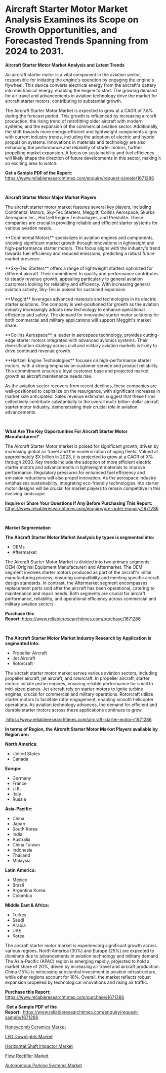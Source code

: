<p><h1>Aircraft Starter Motor Market Analysis Examines its Scope on Growth Opportunities, and Forecasted Trends Spanning from 2024 to 2031.</h1></p><p><strong>Aircraft Starter Motor Market Analysis and Latest Trends</strong></p>
<p><p>An aircraft starter motor is a vital component in the aviation sector, responsible for initiating the engine's operation by engaging the engine's flywheel. This device converts electrical energy from the aircraft's battery into mechanical energy, enabling the engine to start. The growing demand for air travel and advancements in aviation technology drive the market for aircraft starter motors, contributing to substantial growth.</p><p>The Aircraft Starter Motor Market is expected to grow at a CAGR of 7.8% during the forecast period. This growth is influenced by increasing aircraft production, the rising trend of retrofitting older aircraft with modern systems, and the expansion of the commercial aviation sector. Additionally, the shift towards more energy-efficient and lightweight components aligns with current industry trends, including the adoption of electric and hybrid propulsion systems. Innovations in materials and technology are also enhancing the performance and reliability of starter motors, further propelling market expansion. A focus on sustainability and fuel efficiency will likely shape the direction of future developments in this sector, making it an exciting area to watch.</p></p>
<p><strong>Get a Sample PDF of the Report:&nbsp;</strong> <a href="https://www.reliableresearchtimes.com/enquiry/request-sample/1671286?utm_campaign=1425&utm_medium=2&utm_source=Github&utm_content=ia&utm_term=10102024&utm_id=aircraft-starter-motor">https://www.reliableresearchtimes.com/enquiry/request-sample/1671286</a></p>
<p>&nbsp;</p>
<p><strong>Aircraft Starter Motor Major Market Players</strong></p>
<p><p>The aircraft starter motor market features several key players, including Continental Motors, Sky-Tec Starters, Meggitt, Collins Aerospace, Skurka Aerospace Inc., Hartzell Engine Technologies, and Prestolite. These companies are crucial in providing reliable and efficient starter systems for various aviation needs.</p><p>**Continental Motors** specializes in aviation engines and components, showing significant market growth through innovations in lightweight and high-performance starter motors. This focus aligns with the industry's trend towards fuel efficiency and reduced emissions, predicting a robust future market presence.</p><p>**Sky-Tec Starters** offers a range of lightweight starters optimized for different aircraft. Their commitment to quality and performance contributes to steady revenue growth, appealing particularly to general aviation customers looking for reliability and efficiency. With increasing general aviation activity, Sky-Tec is poised for sustained expansion.</p><p>**Meggitt** leverages advanced materials and technologies in its electric starter solutions. The company is well-positioned for growth as the aviation industry increasingly adopts new technology to enhance operational efficiency and safety. The demand for innovative starter motor solutions for both commercial and military applications will support Meggitt's market share.</p><p>**Collins Aerospace**, a leader in aerospace technology, provides cutting-edge starter motors integrated with advanced avionics systems. Their diversification strategy across civil and military aviation markets is likely to drive continued revenue growth.</p><p>**Hartzell Engine Technologies** focuses on high-performance starter motors, with a strong emphasis on customer service and product reliability. This commitment ensures a loyal customer base and projected market growth as aircraft maintenance needs rise.</p><p>As the aviation sector recovers from recent declines, these companies are well-positioned to capitalize on the resurgence, with significant increases in market size anticipated. Sales revenue estimates suggest that these firms collectively contribute substantially to the overall multi-billion-dollar aircraft starter motor industry, demonstrating their crucial role in aviation advancements.</p></p>
<p>&nbsp;</p>
<p><strong>What Are The Key Opportunities For Aircraft Starter Motor Manufacturers?</strong></p>
<p><p>The Aircraft Starter Motor market is poised for significant growth, driven by increasing global air travel and the modernization of aging fleets. Valued at approximately $X billion in 2023, it is projected to grow at a CAGR of X% through 2030. Key trends include the adoption of more efficient electric starter motors and advancements in lightweight materials to improve performance. Regulatory pressures for enhanced fuel efficiency and emission reductions will also propel innovation. As the aerospace industry emphasizes sustainability, integrating eco-friendly technologies into starter motor designs will be crucial for market players to remain competitive in this evolving landscape.</p></p>
<p><strong>Inquire or Share Your Questions If Any Before Purchasing This Report:</strong> <a href="https://www.reliableresearchtimes.com/enquiry/pre-order-enquiry/1671286?utm_campaign=1425&utm_medium=2&utm_source=Github&utm_content=ia&utm_term=10102024&utm_id=aircraft-starter-motor">https://www.reliableresearchtimes.com/enquiry/pre-order-enquiry/1671286</a></p>
<p>&nbsp;</p>
<p><strong>Market Segmentation</strong></p>
<p><strong>The Aircraft Starter Motor Market Analysis by types is segmented into:</strong></p>
<p><ul><li>OEMs</li><li>Aftermarket</li></ul></p>
<p><p>The Aircraft Starter Motor Market is divided into two primary segments: OEM (Original Equipment Manufacturer) and Aftermarket. The OEM segment involves starter motors produced as part of the aircraft's initial manufacturing process, ensuring compatibility and meeting specific aircraft design standards. In contrast, the Aftermarket segment encompasses replacement parts sold after the aircraft has been operational, catering to maintenance and repair needs. Both segments are crucial for aircraft performance, reliability, and operational efficiency across commercial and military aviation sectors.</p></p>
<p><strong>Purchase this Report:&nbsp;</strong><a href="https://www.reliableresearchtimes.com/purchase/1671286?utm_campaign=1425&utm_medium=2&utm_source=Github&utm_content=ia&utm_term=10102024&utm_id=aircraft-starter-motor">https://www.reliableresearchtimes.com/purchase/1671286</a></p>
<p>&nbsp;</p>
<p><strong>The Aircraft Starter Motor Market Industry Research by Application is segmented into:</strong></p>
<p><ul><li>Propeller Aircraft</li><li>Jet Aircraft</li><li>Rotorcraft</li></ul></p>
<p><p>The aircraft starter motor market serves various aviation sectors, including propeller aircraft, jet aircraft, and rotorcraft. In propeller aircraft, starter motors initiate piston engines, ensuring reliable performance for small to mid-sized planes. Jet aircraft rely on starter motors to ignite turbine engines, crucial for commercial and military operations. Rotorcraft utilize starter motors to facilitate rotor engagement, enabling smooth helicopter operations. As aviation technology advances, the demand for efficient and durable starter motors across these applications continues to grow.</p></p>
<p><a href="https://www.reliableresearchtimes.com/aircraft-starter-motor-r1671286?utm_campaign=1425&utm_medium=2&utm_source=Github&utm_content=ia&utm_term=10102024&utm_id=aircraft-starter-motor">&nbsp;https://www.reliableresearchtimes.com/aircraft-starter-motor-r1671286</a></p>
<p><strong>In terms of Region, the Aircraft Starter Motor Market Players available by Region are:</strong></p>
<p>
    <p> <strong> North America: </strong>
        <ul>
            <li>United States</li>
            <li>Canada</li>
        </ul>
        </p> 
    <p> <strong> Europe: </strong>
        <ul>
            <li>Germany</li>
            <li>France</li>
            <li>U.K.</li>
            <li>Italy</li>
            <li>Russia</li>
        </ul>
        </p> 
    <p> <strong> Asia-Pacific: </strong>
        <ul>
            <li>China</li>
            <li>Japan</li>
            <li>South Korea</li>
            <li>India</li>
            <li>Australia</li>
            <li>China Taiwan</li>
            <li>Indonesia</li>
            <li>Thailand</li>
            <li>Malaysia</li>
        </ul>
        </p> 
    <p> <strong> Latin America: </strong>
        <ul>
            <li>Mexico</li>
            <li>Brazil</li>
            <li>Argentina Korea</li>
            <li>Colombia</li>
        </ul>
        </p> 
    <p> <strong> Middle East & Africa: </strong>
        <ul>
            <li>Turkey</li>
            <li>Saudi</li>
            <li>Arabia</li>
            <li>UAE</li>
            <li>Korea</li>
        </ul>
    </p>
    </p>
<p><p>The aircraft starter motor market is experiencing significant growth across various regions. North America (30%) and Europe (25%) are expected to dominate due to advancements in aviation technology and military demand. The Asia-Pacific (APAC) region is emerging rapidly, projected to hold a market share of 20%, driven by increasing air travel and aircraft production. China (15%) is witnessing substantial investment in aviation infrastructure, while other regions account for 10%. Overall, the market reflects robust expansion propelled by technological innovations and rising air traffic.</p></p>
<p><strong>Purchase this Report: </strong><a href="https://www.reliableresearchtimes.com/purchase/1671286?utm_campaign=1425&utm_medium=2&utm_source=Github&utm_content=ia&utm_term=10102024&utm_id=aircraft-starter-motor">https://www.reliableresearchtimes.com/purchase/1671286</a></p>
<p>&nbsp;<strong>Get a Sample PDF of the Report:&nbsp;&nbsp;</strong><a href="https://www.reliableresearchtimes.com/enquiry/request-sample/1671286?utm_campaign=1425&utm_medium=2&utm_source=Github&utm_content=ia&utm_term=10102024&utm_id=aircraft-starter-motor">https://www.reliableresearchtimes.com/enquiry/request-sample/1671286</a></p>
<p><strong></strong></p>
<p><p><a href="https://www.linkedin.com/pulse/honeycomb-ceramics-market-share-size-trends-industry-analysis-39rrf?utm_campaign=1425&utm_medium=2&utm_source=Github&utm_content=ia&utm_term=10102024&utm_id=aircraft-starter-motor">Honeycomb Ceramics Market</a></p><p><a href="https://www.linkedin.com/pulse/digital-transformation-led-downlights-industry-market-opportunities-6xc1e?utm_campaign=1425&utm_medium=2&utm_source=Github&utm_content=ia&utm_term=10102024&utm_id=aircraft-starter-motor">LED Downlights Market</a></p><p><a href="https://www.linkedin.com/pulse/horizontal-shaft-impactor-market-outlook-share-analysis-growth-p9yef?utm_campaign=1425&utm_medium=2&utm_source=Github&utm_content=ia&utm_term=10102024&utm_id=aircraft-starter-motor">Horizontal Shaft Impactor Market</a></p><p><a href="https://www.linkedin.com/pulse/flow-rectifier-market-revolution-size-share-emerging-trends-a7znf?utm_campaign=1425&utm_medium=2&utm_source=Github&utm_content=ia&utm_term=10102024&utm_id=aircraft-starter-motor">Flow Rectifier Market</a></p><p><a href="https://github.com/petbigbeepjn/Market-Research-Report-List-1/blob/main/autonomous-parking-systems-market.md?utm_campaign=1425&utm_medium=2&utm_source=Github&utm_content=ia&utm_term=10102024&utm_id=aircraft-starter-motor">Autonomous Parking Systems Market</a></p></p>